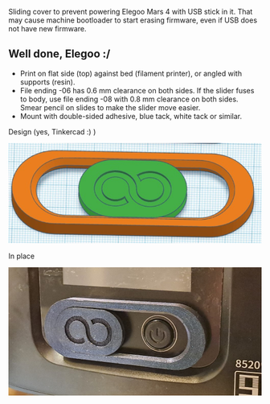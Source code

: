 Sliding cover to prevent powering Elegoo Mars 4 with USB stick in it. That may cause machine bootloader to start erasing firmware, even if USB does not have new firmware.

## Well done, Elegoo :/


* Print on flat side (top) against bed (filament printer), or angled with supports (resin).
* File ending -06 has 0.6 mm clearance on both sides. If the slider fuses to body, use file ending -08 with 0.8 mm clearance on both sides. Smear pencil on slides to make the slider move easier.
* Mount with double-sided adhesive, blue tack, white tack or similar.

Design (yes, Tinkercad :) )

![Design](killswitch-1.jpg)

In place

![In place](killswitch-2.jpg)